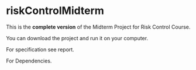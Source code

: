 # riskControlMidterm

This is the **complete version** of the Midterm Project for Risk Control Course.

You can download the project and run it on your computer.

For specification see report.

For Dependencies.
